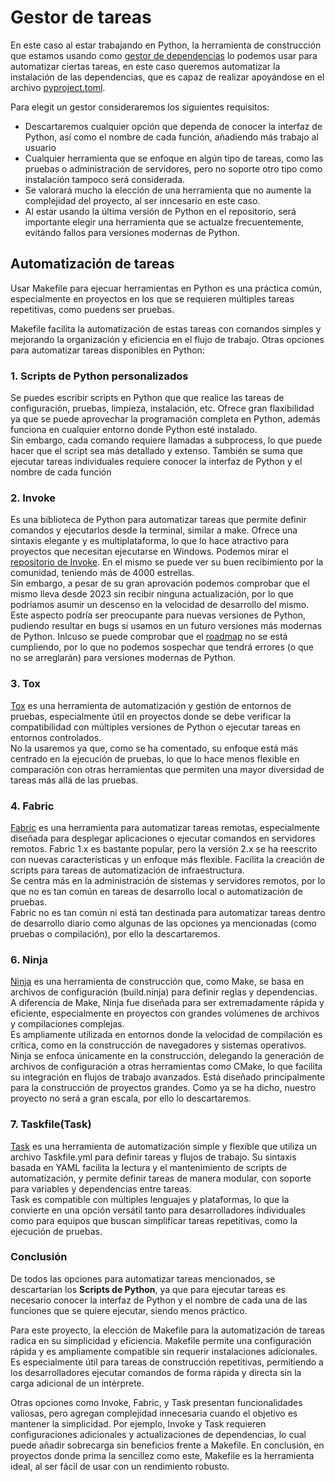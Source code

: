 # Gestor de tareas
En este caso al estar trabajando en Python, la herramienta de construcción que estamos usando como [gestor de dependencias](./gestor_dependencias.md) lo podemos usar para automatizar ciertas tareas, en este caso queremos automatizar la instalación de las dependencias, que es capaz de realizar apoyándose en el archivo [pyproject.toml](../pyproject.toml). 

Para elegit un gestor consideraremos los siguientes requisitos:
* Descartaremos cualquier opción que dependa de conocer la interfaz de Python, así como el nombre de cada función, añadiendo más trabajo al usuario
* Cualquier herramienta que se enfoque en algún tipo de tareas, como las pruebas o administración de servidores, pero no soporte otro tipo como instalación tampoco será considerada.
* Se valorará mucho la elección de una herramienta que no aumente la complejidad del proyecto, al ser inncesario en este caso.
* Al estar usando la última versión de Python en el repositorio, será importante elegir una herramienta que se actualze frecuentemente, evitándo fallos para versiones modernas de Python.

## Automatización de tareas
Usar Makefile para ejecuar herramientas en Python es una práctica común, especialmente en proyectos en los que se requieren múltiples tareas repetitivas, como puedens ser pruebas. 

Makefile facilita la automatización de estas tareas con comandos simples y mejorando la organización y eficiencia en el flujo de trabajo. Otras opciones para automatizar tareas disponibles en Python:
### 1. Scripts de Python personalizados
Se puedes escribir scripts en Python que que realice las tareas de configuración, pruebas, limpieza, instalación, etc. Ofrece gran flaxibilidad ya que se puede aprovechar la programación completa en Python, además funciona en cualquier entorno donde Python esté instalado.   
Sin embargo, cada comando requiere llamadas a subprocess, lo que puede hacer que el script sea más detallado y extenso. También se suma que ejecutar tareas individuales requiere conocer la interfaz de Python y el nombre de cada función
### 2. Invoke
Es una biblioteca de Python para automatizar tareas que permite definir comandos y ejecutarlos desde la terminal, similar a make. Ofrece una sintaxis elegante y es multiplataforma, lo que lo hace atractivo para proyectos que necesitan ejecutarse en Windows.
Podemos mirar el [repositorio de Invoke](https://github.com/pyinvoke/invoke). En el mismo se puede ver su buen recibimiento por la comunidad, teniendo más de 4000 estrellas.  
Sin embargo, a pesar de su gran aprovación podemos comprobar que el mismo lleva desde 2023 sin recibir ninguna actualización, por lo que podríamos asumir un descenso en la velocidad de desarrollo del mismo. Este aspecto podría ser preocupante para nuevas versiones de Python, pudiendo resultar en bugs si usamos en un futuro versiones más modernas de Python. Inlcuso se puede comprobar que el [roadmap](https://bitprophet.org/projects/#roadmap) no se está cumpliendo, por lo que no podemos sospechar que tendrá errores (o que no se arreglarán) para versiones modernas de Python.
### 3. Tox
[Tox](https://github.com/tox-dev/tox) es una herramienta de automatización y gestión de entornos de pruebas, especialmente útil en proyectos donde se debe verificar la compatibilidad con múltiples versiones de Python o ejecutar tareas en entornos controlados.  
No la usaremos ya que, como se ha comentado, su enfoque está más centrado en la ejecución de pruebas, lo que lo hace menos flexible en comparación con otras herramientas que permiten una mayor diversidad de tareas más allá de las pruebas.
### 4. Fabric
[Fabric](https://github.com/fabric/fabric) es una herramienta para automatizar tareas remotas, especialmente diseñada para desplegar aplicaciones o ejecutar comandos en servidores remotos. Fabric 1.x es bastante popular, pero la versión 2.x se ha reescrito con nuevas características y un enfoque más flexible. Facilita la creación de scripts para tareas de automatización de infraestructura.  
Se centra más en la administración de sistemas y servidores remotos, por lo que no es tan común en tareas de desarrollo local o automatización de pruebas.  
Fabric no es tan común ni está tan destinada para automatizar tareas dentro de desarrollo diario como algunas de las opciones ya mencionadas (como pruebas o compilación), por ello la descartaremos.
### 6. Ninja
[Ninja](https://github.com/ninja-build/ninja) es una herramienta de construcción que, como Make, se basa en archivos de configuración (build.ninja) para definir reglas y dependencias. A diferencia de Make, Ninja fue diseñada para ser extremadamente rápida y eficiente, especialmente en proyectos con grandes volúmenes de archivos y compilaciones complejas.  
Es ampliamente utilizada en entornos donde la velocidad de compilación es crítica, como en la construcción de navegadores y sistemas operativos. Ninja se enfoca únicamente en la construcción, delegando la generación de archivos de configuración a otras herramientas como CMake, lo que facilita su integración en flujos de trabajo avanzados.
Está diseñado principalmente para la construcción de proyectos grandes. Como ya se ha dicho, nuestro proyecto no será a gran escala, por ello lo descartaremos.
### 7. Taskfile(Task)
[Task](https://github.com/go-task/task) es una herramienta de automatización simple y flexible que utiliza un archivo Taskfile.yml para definir tareas y flujos de trabajo. Su sintaxis basada en YAML facilita la lectura y el mantenimiento de scripts de automatización, y permite definir tareas de manera modular, con soporte para variables y dependencias entre tareas.  
Task es compatible con múltiples lenguajes y plataformas, lo que la convierte en una opción versátil tanto para desarrolladores individuales como para equipos que buscan simplificar tareas repetitivas, como la ejecución de pruebas.

### Conclusión
De todos las opciones para automatizar tareas mencionados, se descartarían los **Scripts de Python**, ya que para ejecutar tareas es necesario conocer la interfaz de Python y el nombre de cada una de las funciones que se quiere ejecutar, siendo menos práctico.

Para este proyecto, la elección de Makefile para la automatización de tareas radica en su simplicidad y eficiencia. Makefile permite una configuración rápida y es ampliamente compatible sin requerir instalaciones adicionales. Es especialmente útil para tareas de construcción repetitivas, permitiendo a los desarrolladores ejecutar comandos de forma rápida y directa sin la carga adicional de un intérprete.

Otras opciones como Invoke, Fabric, y Task presentan funcionalidades valiosas, pero agregan complejidad innecesaria cuando el objetivo es mantener la simplicidad. Por ejemplo, Invoke y Task requieren configuraciones adicionales y actualizaciones de dependencias, lo cual puede añadir sobrecarga sin beneficios frente a Makefile. En conclusión, en proyectos donde prima la sencillez como este, Makefile es la herramienta ideal, al ser fácil de usar con un rendimiento robusto.